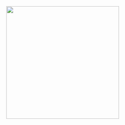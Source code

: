 <a href="https://github.com/devxb/gitanimals">
  <img
    src="https://render.gitanimals.org/lines/kst6294"
    width="300"
    height="300"
  />
</a>
  
